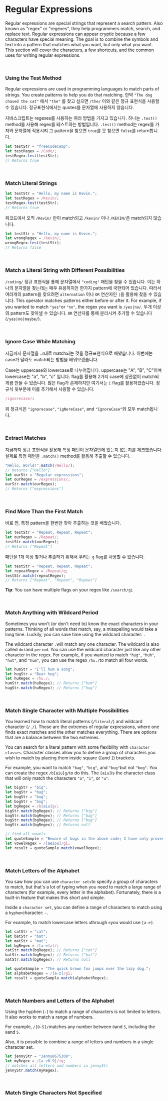 # Regular Expressions

Regular expressions are special strings that represent a search pattern. Also known as "regex" or "regexes", they help programmers match, search, and replace text. Regular expressions can appear cryptic because a few characters have special meaning. The goal is to combine the symbols and text into a pattern that matches what you want, but only what you want. This section will cover the characters, a few shortcuts, and the common uses for writing regular expressions.

<br>

### Using the Test Method

Regular expressions are used in programming languages to match parts of strings. You create patterns to help you do that matching. 만약 `"The dog chased the cat"` 에서 `"the"` 를 찾고 싶으면 `/the/` 이와 같은 정규 표현식을 사용할 수 있습니다. 정규표현식에서는 quotes를 문자열에 사용하지 않습니다.

자바스크립트는 regexes를 사용하는 여러 방법을 가지고 있습니다. 하나는 `.test()` method를 사용해 regex를 테스트하는 방법입니다. `.test()` method는 regex를 가져와 문자열에 적용시켜 그 pattern을 찾으면 `true`를 못 찾으면 `false`를 return합니다.

```javascript
let testStr = "freeCodeCamp";
let testRegex = /Code/;
testRegex.test(testStr);
// Returns true
```

<br>

### Match Literal Strings

```javascript
let testStr = "Hello, my name is Kevin.";
let testRegex = /Kevin/;
testRegex.test(testStr);
// Returns true
```

위코드에서 오직 `/Kevin/` 만이 match되고 `/kevin/` 이나 `/KEVIN/`은 match되지 않습니다.

```javascript
let testStr = "Hello, my name is Kevin.";
let wrongRegex = /kevin/;
wrongRegex.test(testStr);
// Returns false
```

<br>

### Match a Literal String with Different Possibilities

`/coding/` 정규 표현식을 통해 문자열에서 `"coding"` 패턴을 찾을 수 있습니다. 이는 하나의 문자열을 찾는데는 매우 유용하지만 한가지 pattern에 국한되어 있습니다. 따라서 여러개의 pattern을 찾으려면 `alternation` 이나 `OR` 연산자인 `|`을 활용해 찾을 수 있습니다. This operator matches patterns either before or after it. For example, if you wanted to match `"yes"`or `"no"`, the regex you want is `/yes|no/`. 두개 이상의 pattern도 찾아낼 수 있습니다. `OR` 연산자를 통해 분리시켜 추가할 수 있습니다 (`/yes|no|maybe/`).

<br>

### Ignore Case While Matching

지금까지 문자열을 그대로 match되는 것을 정규표현식으로 해봤습니다. 이번에는 case가 달라도 match되는 방법을 배워보겠습니다.

Case는 uppercase와 lowercase로 나누어집니다. uppercase는 "A", "B", "C"이며 lowercase는 "a", "b", "c" 입니다. flag를 활용해 2가지 case에 상관없이 match되게끔 만들 수 있습니다. 많은 flag가 존재하지만 여기서는 `i` flag를 활용하겠습니다. 정규식 뒷부분에 이를 추가해서 사용할 수 있습니다.

```javascript
/ignorecase/i
```

위 정규식은 `"ignorecase"`, `"igNoreCase"`, and `"IgnoreCase"`와 모두 match됩니다.

<br>

### Extract Matches

지금까지 정규 표현식을 활용해 특정 패턴이 문자열안에 있는지 없는지를 체크했습니다. 실제로 특정 패턴을 `.match()` method를 활용해 추출할 수 있습니다.

```javascript
"Hello, World!".match(/Hello/);
// Returns ["Hello"]
let ourStr = "Regular expressions";
let ourRegex = /expressions/;
ourStr.match(ourRegex);
// Returns ["expressions"]
```

<br>

### Find More Than the First Match

바로 전, 특정 pattern을 한번만 찾아 추출하는 것을 배웠습니다.

```javascript
let testStr = "Repeat, Repeat, Repeat";
let ourRegex = /Repeat/;
testStr.match(ourRegex);
// Returns ["Repeat"]
```

패턴을 1개 이상 찾거나 추출하기 위해서 우리는 `g` flag를 사용할 수 있습니다.

```javascript
let testStr = "Repeat, Repeat, Repeat";
let repeatRegex = /Repeat/g;
testStr.match(repeatRegex);
// Returns ["Repeat", "Repeat", "Repeat"]
```

**Tip**: You can have multiple flags on your regex like `/search/gi`

<br>

### Match Anything with Wildcard Period

Sometimes you won't (or don't need to) know the exact characters in your patterns. Thinking of all words that match, say, a misspelling would take a long time. Luckily, you can save time using the wildcard character: `.`

The wildcard character `.`will match any one character. The wildcard is also called `dot`and `period`. You can use the wildcard character just like any other character in the regex. For example, if you wanted to match `"hug"`, `"huh"`, `"hut"`, and `"hum"`, you can use the regex `/hu./`to match all four words.

```javascript
let humStr = "I'll hum a song";
let hugStr = "Bear hug";
let huRegex = /hu./;
humStr.match(huRegex); // Returns ["hum"]
hugStr.match(huRegex); // Returns ["hug"]
```

<br>

### Match Single Character with Multiple Possibilities

You learned how to match literal patterns (`/literal/`) and wildcard character (`/./`). Those are the extremes of regular expressions, where one finds exact matches and the other matches everything. There are options that are a balance between the two extremes.

You can search for a literal pattern with some flexibility with `character classes`. Character classes allow you to define a group of characters you wish to match by placing them inside square (`[`and `]`) brackets.

For example, you want to match `"bag"`, `"big"`, and `"bug"`but not `"bog"`. You can create the regex `/b[aiu]g/`to do this. The `[aiu]`is the character class that will only match the characters `"a"`, `"i"`, or `"u"`.

```javascript
let bigStr = "big";
let bagStr = "bag";
let bugStr = "bug";
let bogStr = "bog";
let bgRegex = /b[aiu]g/;
bigStr.match(bgRegex); // Returns ["big"]
bagStr.match(bgRegex); // Returns ["bag"]
bugStr.match(bgRegex); // Returns ["bug"]
bogStr.match(bgRegex); // Returns null
```

```javascript
// find all vowels
let quoteSample = "Beware of bugs in the above code; I have only proved it correct, not tried it.";
let vowelRegex = /[aeiou]/gi; 
let result = quoteSample.match(vowelRegex);
```

<br>

### Match Letters of the Alphabet

You saw how you can use `character sets`to specify a group of characters to match, but that's a lot of typing when you need to match a large range of characters (for example, every letter in the alphabet). Fortunately, there is a built-in feature that makes this short and simple.

Inside a `character set`, you can define a range of characters to match using a `hyphen`character: `-`.

For example, to match lowercase letters `a`through `e`you would use `[a-e]`.

```javascript
let catStr = "cat";
let batStr = "bat";
let matStr = "mat";
let bgRegex = /[a-e]at/;
catStr.match(bgRegex); // Returns ["cat"]
batStr.match(bgRegex); // Returns ["bat"]
matStr.match(bgRegex); // Returns null
```

```javascript
let quoteSample = "The quick brown fox jumps over the lazy dog.";
let alphabetRegex = /[a-z]/gi; 
let result = quoteSample.match(alphabetRegex); 
```

<br>

### Match Numbers and Letters of the Alphabet

Using the hyphen (`-`) to match a range of characters is not limited to letters. It also works to match a range of numbers.

For example, `/[0-5]/`matches any number between `0`and `5`, including the `0`and `5`.

Also, it is possible to combine a range of letters and numbers in a single character set.

```javascript
let jennyStr = "Jenny8675309";
let myRegex = /[a-z0-9]/ig;
// matches all letters and numbers in jennyStr
jennyStr.match(myRegex);
```

<br>

### Match Single Characters Not Specified


